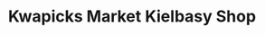 ---
title: "Kwapicks Market Kielbasy Shop"
url: /mahanoy-city/kwapicks-market-kielbasy-shop/
shop: butcher
---